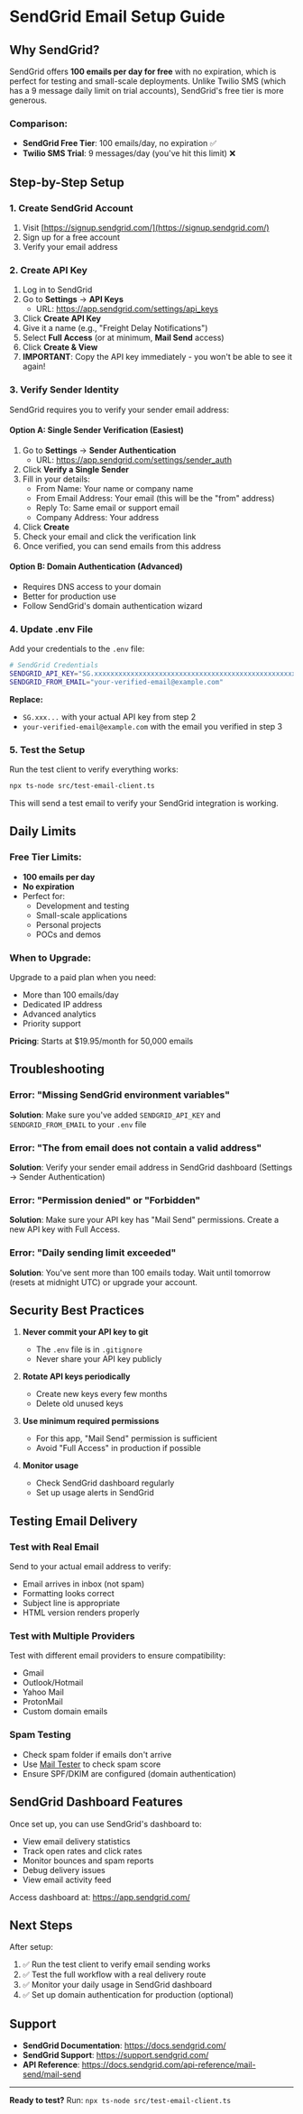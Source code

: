 # SendGrid Email Setup Guide

## Why SendGrid?

SendGrid offers **100 emails per day for free** with no expiration, which is perfect for testing and small-scale deployments. Unlike Twilio SMS (which has a 9 message daily limit on trial accounts), SendGrid's free tier is more generous.

### Comparison:
- **SendGrid Free Tier**: 100 emails/day, no expiration ✅
- **Twilio SMS Trial**: 9 messages/day (you've hit this limit) ❌

## Step-by-Step Setup

### 1. Create SendGrid Account

1. Visit [https://signup.sendgrid.com/](https://signup.sendgrid.com/)
2. Sign up for a free account
3. Verify your email address

### 2. Create API Key

1. Log in to SendGrid
2. Go to **Settings** → **API Keys**
   - URL: https://app.sendgrid.com/settings/api_keys
3. Click **Create API Key**
4. Give it a name (e.g., "Freight Delay Notifications")
5. Select **Full Access** (or at minimum, **Mail Send** access)
6. Click **Create & View**
7. **IMPORTANT**: Copy the API key immediately - you won't be able to see it again!

### 3. Verify Sender Identity

SendGrid requires you to verify your sender email address:

#### Option A: Single Sender Verification (Easiest)
1. Go to **Settings** → **Sender Authentication**
   - URL: https://app.sendgrid.com/settings/sender_auth
2. Click **Verify a Single Sender**
3. Fill in your details:
   - From Name: Your name or company name
   - From Email Address: Your email (this will be the "from" address)
   - Reply To: Same email or support email
   - Company Address: Your address
4. Click **Create**
5. Check your email and click the verification link
6. Once verified, you can send emails from this address

#### Option B: Domain Authentication (Advanced)
- Requires DNS access to your domain
- Better for production use
- Follow SendGrid's domain authentication wizard

### 4. Update .env File

Add your credentials to the `.env` file:

```bash
# SendGrid Credentials
SENDGRID_API_KEY="SG.xxxxxxxxxxxxxxxxxxxxxxxxxxxxxxxxxxxxxxxxxxxxxxxxxxxxx"
SENDGRID_FROM_EMAIL="your-verified-email@example.com"
```

**Replace:**
- `SG.xxx...` with your actual API key from step 2
- `your-verified-email@example.com` with the email you verified in step 3

### 5. Test the Setup

Run the test client to verify everything works:

```bash
npx ts-node src/test-email-client.ts
```

This will send a test email to verify your SendGrid integration is working.

## Daily Limits

### Free Tier Limits:
- **100 emails per day**
- **No expiration**
- Perfect for:
  - Development and testing
  - Small-scale applications
  - Personal projects
  - POCs and demos

### When to Upgrade:
Upgrade to a paid plan when you need:
- More than 100 emails/day
- Dedicated IP address
- Advanced analytics
- Priority support

**Pricing**: Starts at $19.95/month for 50,000 emails

## Troubleshooting

### Error: "Missing SendGrid environment variables"
**Solution**: Make sure you've added `SENDGRID_API_KEY` and `SENDGRID_FROM_EMAIL` to your `.env` file

### Error: "The from email does not contain a valid address"
**Solution**: Verify your sender email address in SendGrid dashboard (Settings → Sender Authentication)

### Error: "Permission denied" or "Forbidden"
**Solution**: Make sure your API key has "Mail Send" permissions. Create a new API key with Full Access.

### Error: "Daily sending limit exceeded"
**Solution**: You've sent more than 100 emails today. Wait until tomorrow (resets at midnight UTC) or upgrade your account.

## Security Best Practices

1. **Never commit your API key to git**
   - The `.env` file is in `.gitignore`
   - Never share your API key publicly

2. **Rotate API keys periodically**
   - Create new keys every few months
   - Delete old unused keys

3. **Use minimum required permissions**
   - For this app, "Mail Send" permission is sufficient
   - Avoid "Full Access" in production if possible

4. **Monitor usage**
   - Check SendGrid dashboard regularly
   - Set up usage alerts in SendGrid

## Testing Email Delivery

### Test with Real Email
Send to your actual email address to verify:
- Email arrives in inbox (not spam)
- Formatting looks correct
- Subject line is appropriate
- HTML version renders properly

### Test with Multiple Providers
Test with different email providers to ensure compatibility:
- Gmail
- Outlook/Hotmail
- Yahoo Mail
- ProtonMail
- Custom domain emails

### Spam Testing
- Check spam folder if emails don't arrive
- Use [Mail Tester](https://www.mail-tester.com/) to check spam score
- Ensure SPF/DKIM are configured (domain authentication)

## SendGrid Dashboard Features

Once set up, you can use SendGrid's dashboard to:
- View email delivery statistics
- Track open rates and click rates
- Monitor bounces and spam reports
- Debug delivery issues
- View email activity feed

Access dashboard at: https://app.sendgrid.com/

## Next Steps

After setup:
1. ✅ Run the test client to verify email sending works
2. ✅ Test the full workflow with a real delivery route
3. ✅ Monitor your daily usage in SendGrid dashboard
4. ✅ Set up domain authentication for production (optional)

## Support

- **SendGrid Documentation**: https://docs.sendgrid.com/
- **SendGrid Support**: https://support.sendgrid.com/
- **API Reference**: https://docs.sendgrid.com/api-reference/mail-send/mail-send

---

**Ready to test?** Run: `npx ts-node src/test-email-client.ts`
